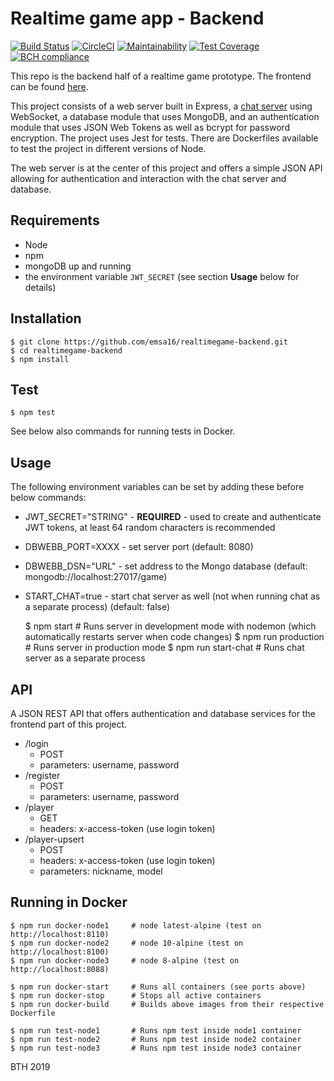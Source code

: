 # Realtime game app - Backend

[![Build Status](https://travis-ci.org/emsa16/realtimegame-backend.svg?branch=master)](https://travis-ci.org/emsa16/realtimegame-backend)
[![CircleCI](https://circleci.com/gh/emsa16/realtimegame-backend.svg?style=svg)](https://circleci.com/gh/emsa16/realtimegame-backend)
[![Maintainability](https://api.codeclimate.com/v1/badges/6ae0f826a811495d302b/maintainability)](https://codeclimate.com/github/emsa16/realtimegame-backend/maintainability)
[![Test Coverage](https://api.codeclimate.com/v1/badges/6ae0f826a811495d302b/test_coverage)](https://codeclimate.com/github/emsa16/realtimegame-backend/test_coverage)
[![BCH compliance](https://bettercodehub.com/edge/badge/emsa16/realtimegame-backend?branch=master)](https://bettercodehub.com/results/emsa16/realtimegame-backend)

This repo is the backend half of a realtime game prototype. The frontend can be found [here](https://github.com/emsa16/realtimegame-frontend).

This project consists of a web server built in Express, a [chat server](https://www.npmjs.com/package/@emsa16/chat-server) using WebSocket, a database module that uses MongoDB, and an authentication module that uses JSON Web Tokens as well as bcrypt for password encryption. The project uses Jest for tests. There are Dockerfiles available to test the project in different versions of Node.

The web server is at the center of this project and offers a simple JSON API allowing for authentication and interaction with the chat server and database.


## Requirements
- Node
- npm
- mongoDB up and running
- the environment variable `JWT_SECRET` (see section **Usage** below for details)

## Installation
    $ git clone https://github.com/emsa16/realtimegame-backend.git
    $ cd realtimegame-backend
    $ npm install


## Test
    $ npm test

See below also commands for running tests in Docker.


## Usage
The following environment variables can be set by adding these before below commands:
- JWT_SECRET="STRING" - **REQUIRED** - used to create and authenticate JWT tokens, at least 64 random characters is recommended
- DBWEBB_PORT=XXXX - set server port (default: 8080)
- DBWEBB_DSN="URL" - set address to the Mongo database (default: mongodb://localhost:27017/game)
- START_CHAT=true - start chat server as well (not when running chat as a separate process) (default: false)

    $ npm start                 # Runs server in development mode with nodemon (which automatically restarts server when code changes)
    $ npm run production        # Runs server in production mode
    $ npm run start-chat        # Runs chat server as a separate process


## API
A JSON REST API that offers authentication and database services for the frontend part of this project.

- /login
    - POST
    - parameters: username, password
- /register
    - POST
    - parameters: username, password
- /player
    - GET
    - headers: x-access-token (use login token)
- /player-upsert
    - POST
    - headers: x-access-token (use login token)
    - parameters: nickname, model


## Running in Docker
    $ npm run docker-node1     # node latest-alpine (test on http://localhost:8110)
    $ npm run docker-node2     # node 10-alpine (test on http://localhost:8100)
    $ npm run docker-node3     # node 8-alpine (test on http://localhost:8088)

    $ npm run docker-start     # Runs all containers (see ports above)
    $ npm run docker-stop      # Stops all active containers
    $ npm run docker-build     # Builds above images from their respective Dockerfile

    $ npm run test-node1       # Runs npm test inside node1 container
    $ npm run test-node2       # Runs npm test inside node2 container
    $ npm run test-node3       # Runs npm test inside node3 container


BTH 2019

